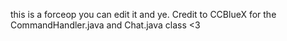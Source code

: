 this is a forceop you can edit it
and ye.
Credit to CCBlueX for the CommandHandler.java and Chat.java class <3
